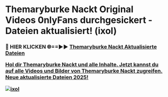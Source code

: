 # Themaryburke Nackt Original Videos 0nlyFans durchgesickert - Dateien aktualisiert! (ixol)

<h3>🔴 HIER KLICKEN 🌐==►► <a href="https://tinyurl.com/h6vf6nb8" rel="nofollow">Themaryburke Nackt Aktualisierte Dateien

Hol dir Themaryburke Nackt und alle Inhalte. Jetzt kannst du auf alle Videos und Bilder von Themaryburke Nackt zugreifen. Neue aktualisierte Dateien 2025!

[![ixol](https://i.imgur.com/sD4kR3V.gif)](https://tinyurl.com/h6vf6nb8)
